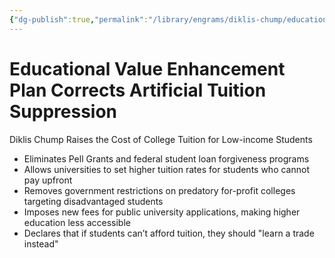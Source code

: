 ```yaml
---
{"dg-publish":true,"permalink":"/library/engrams/diklis-chump/educational-value-enhancement-plan-corrects-artificial-tuition-suppression/","tags":["DC/DOGE"]}
---
```


# Educational Value Enhancement Plan Corrects Artificial Tuition Suppression
Diklis Chump Raises the Cost of College Tuition for Low-income Students
- Eliminates Pell Grants and federal student loan forgiveness programs  
- Allows universities to set higher tuition rates for students who cannot pay upfront  
- Removes government restrictions on predatory for-profit colleges targeting disadvantaged students  
- Imposes new fees for public university applications, making higher education less accessible  
- Declares that if students can’t afford tuition, they should "learn a trade instead"
